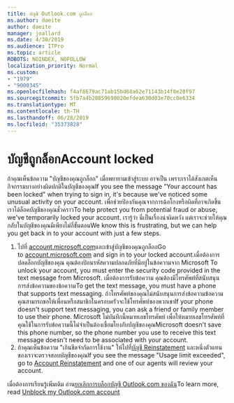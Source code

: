 ```yaml
---
title: บัญชี Outlook.com ถูกล็อก
ms.author: daeite
author: daeite
manager: joallard
ms.date: 4/30/2019
ms.audience: ITPro
ms.topic: article
ROBOTS: NOINDEX, NOFOLLOW
localization_priority: Normal
ms.custom:
- "1979"
- "9000345"
ms.openlocfilehash: f4af8679ac71ab15bd68a62e71143b14f8e20f97
ms.sourcegitcommit: 5fb7a4b28859690020efdea630d03e70cc0e6334
ms.translationtype: MT
ms.contentlocale: th-TH
ms.lasthandoff: 06/28/2019
ms.locfileid: "35373828"
---
```

# <a name="account-locked"></a><span data-ttu-id="48f15-102">บัญชีถูกล็อก</span><span class="sxs-lookup"><span data-stu-id="48f15-102">Account locked</span></span>

<span data-ttu-id="48f15-103">ถ้าคุณเห็นข้อความ "บัญชีของคุณถูกล็อก" เมื่อพยายามเข้าสู่ระบบ อาจเป็น เพราะเราได้สังเกตเห็นกิจกรรมบางอย่างผิดปกติในบัญชีของคุณ</span><span class="sxs-lookup"><span data-stu-id="48f15-103">If you see the message "Your account has been locked" when trying to sign in, it's because we've noticed some unusual activity on your account.</span></span> <span data-ttu-id="48f15-104">เพื่อช่วยป้องกันคุณจากการฉ้อโกงหรือผิดที่อาจเกิดขึ้น เราได้ล็อคบัญชีของคุณชั่วคราว</span><span class="sxs-lookup"><span data-stu-id="48f15-104">To help protect you from potential fraud or abuse, we've temporarily locked your account.</span></span> <span data-ttu-id="48f15-105">เรารู้ว่า นี่เป็นเรื่องน่าผิดหวัง แต่เราจะช่วยให้คุณกลับในบัญชีของคุณมีเพียงไม่กี่ขั้นตอน</span><span class="sxs-lookup"><span data-stu-id="48f15-105">We know this is frustrating, but we can help you get back in to your account with just a few steps.</span></span>

1. <span data-ttu-id="48f15-106">ไปที่ [account.microsoft.com](https://go.microsoft.com/fwlink/?linkid=2090484)และเข้าสู่บัญชีของคุณถูกล็อก</span><span class="sxs-lookup"><span data-stu-id="48f15-106">Go to [account.microsoft.com](https://go.microsoft.com/fwlink/?linkid=2090484) and sign in to your locked account.</span></span><span data-ttu-id="48f15-107">เมื่อต้องการปลดล็อกบัญชีของคุณ คุณต้องป้อนรหัสความปลอดภัยที่มีอยู่ในข้อความจาก Microsoft</span><span class="sxs-lookup"><span data-stu-id="48f15-107"> To unlock your account, you must enter the security code provided in the text message from Microsoft.</span></span> <span data-ttu-id="48f15-108">เมื่อต้องการรับข้อความ คุณต้องมีโทรศัพท์ที่สนับสนุนการส่งข้อความของข้อความ</span><span class="sxs-lookup"><span data-stu-id="48f15-108">To get the text message, you must have a phone that supports text messaging.</span></span> <span data-ttu-id="48f15-109">ถ้าโทรศัพท์ของคุณไม่สนับสนุนการส่งข้อความข้อความ คุณสามารถขอให้เพื่อนหรือสมาชิกในครอบครัวจะใช้โทรศัพท์ของพวกเขา</span><span class="sxs-lookup"><span data-stu-id="48f15-109">If your phone doesn't support text messaging, you can ask a friend or family member to use their phone.</span></span> <span data-ttu-id="48f15-110">Microsoft ไม่บันทึกนี้หมายเลขโทรศัพท์ เพื่อให้หมายเลขโทรศัพท์ที่คุณใช้ในการรับข้อความนี้ไม่จำเป็นต้องเชื่อมโยงกับบัญชีของคุณ</span><span class="sxs-lookup"><span data-stu-id="48f15-110">Microsoft doesn't save this phone number, so the phone number you use to receive this text message doesn't need to be associated with your account.</span></span>
2. <span data-ttu-id="48f15-111">ถ้าคุณเห็นข้อความ "เกินขีดจำกัดการใช้งาน" ให้ไปที่[บัญชี Reinstatement](https://go.microsoft.com/fwlink/?linkid=2090483) และหนึ่งตัวแทนของเราจะตรวจสอบบัญชีของคุณ</span><span class="sxs-lookup"><span data-stu-id="48f15-111">If you see the message "Usage limit exceeded", go to [Account Reinstatement](https://go.microsoft.com/fwlink/?linkid=2090483) and one of our agents will review your account.</span></span>

<span data-ttu-id="48f15-112">เมื่อต้องการเรียนรู้เพิ่มเติม อ่าน[ยกเลิกการบล็อกบัญชี Outlook.com ของฉัน](https://support.office.com/article/f4ad2701-d166-4d8b-8a6a-9af2a1f8a4c4)</span><span class="sxs-lookup"><span data-stu-id="48f15-112">To learn more, read [Unblock my Outlook.com account](https://support.office.com/article/f4ad2701-d166-4d8b-8a6a-9af2a1f8a4c4)</span></span> 